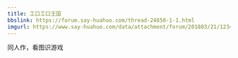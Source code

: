 ```yaml
---
title: 工口工口王国
bbslink: https://forum.say-huahuo.com/thread-24850-1-1.html
imgurl: https://www.say-huahuo.com/data/attachment/forum/201803/21/123404f0q5qchjp4e4wj0y.jpg
---
```


同人作，看图识游戏<!--more-->
